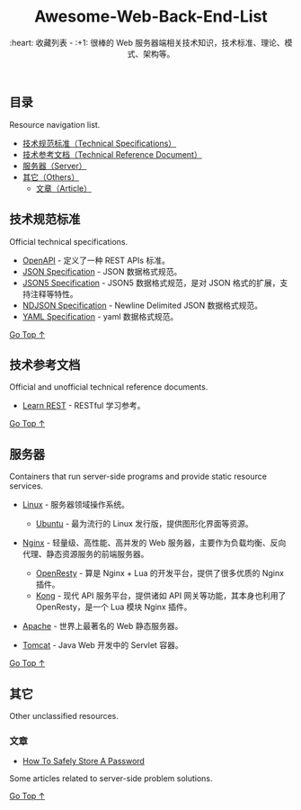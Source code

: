 <div align="center">
  <h1>Awesome-Web-Back-End-List</h1>

  <p>:heart: 收藏列表 - :+1: 很棒的 Web 服务器端相关技术知识，技术标准、理论、模式、架构等。</p>
</div>

<br />

## 目录

Resource navigation list.

- [技术规范标准（Technical Specifications）](#技术规范标准)
- [技术参考文档（Technical Reference Document）](#技术参考文档)
- [服务器（Server）](#服务器)
- [其它（Others）](#其它)
  - [文章（Article）](#文章)

## 技术规范标准

Official technical specifications.

- [OpenAPI](https://www.openapis.org/) - 定义了一种 REST APIs 标准。
- [JSON Specification](http://www.json.org/) - JSON 数据格式规范。
- [JSON5 Specification](https://spec.json5.org/) - JSON5 数据格式规范，是对 JSON 格式的扩展，支持注释等特性。
- [NDJSON Specification](http://ndjson.org/) - Newline Delimited JSON 数据格式规范。
- [YAML Specification](https://yaml.org/) - yaml 数据格式规范。

[Go Top ↑](#awesome-web-back-end-list)

## 技术参考文档

Official and unofficial technical reference documents.

- [Learn REST](http://rest.elkstein.org/) - RESTful 学习参考。

[Go Top ↑](#awesome-web-back-end-list)

## 服务器

Containers that run server-side programs and provide static resource services.

- [Linux](https://www.linux.org/) - 服务器领域操作系统。
  - [Ubuntu](https://ubuntu.com/) - 最为流行的 Linux 发行版，提供图形化界面等资源。
  
- [Nginx](http://nginx.org/en/) - 轻量级、高性能、高并发的 Web 服务器，主要作为负载均衡、反向代理、静态资源服务的前端服务器。
  - [OpenResty](http://openresty.org/) - 算是 Nginx + Lua 的开发平台，提供了很多优质的 Nginx 插件。
  - [Kong](https://konghq.com/) - 现代 API 服务平台，提供诸如 API 网关等功能，其本身也利用了 OpenResty，是一个 Lua 模块 Nginx 插件。

- [Apache](http://httpd.apache.org/) - 世界上最著名的 Web 静态服务器。

- [Tomcat](http://tomcat.apache.org/) - Java Web 开发中的 Servlet 容器。	

[Go Top ↑](#awesome-web-back-end-list)

## 其它

Other unclassified resources.

### 文章

- [How To Safely Store A Password](https://codahale.com/how-to-safely-store-a-password/)

Some articles related to server-side problem solutions.

[Go Top ↑](#awesome-web-back-end-list)
